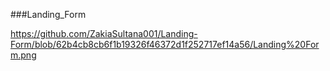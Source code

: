 ###Landing_Form

https://github.com/ZakiaSultana001/Landing-Form/blob/62b4cb8cb6f1b19326f46372d1f252717ef14a56/Landing%20Form.png
